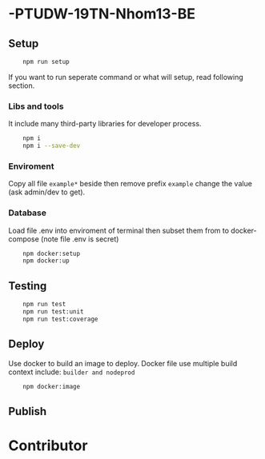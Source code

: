 # -PTUDW-19TN-Nhom13-BE

## Setup 
```bash
    npm run setup
```
If you want to run seperate command or what will setup, read following section.
### Libs and tools
It include many third-party libraries for developer process.

```bash
    npm i
    npm i --save-dev
```
### Enviroment
  Copy all file ```example*``` beside then remove prefix ```example``` change the value (ask admin/dev to get).

### Database
Load file .env into enviroment of terminal then subset them from  to docker-compose (note file .env is secret)
```bash
    npm docker:setup
    npm docker:up
```


## Testing
```bash
    npm run test
    npm run test:unit
    npm run test:coverage
```

## Deploy
Use docker to build an image to deploy. Docker file use multiple build context include: ```builder and nodeprod```
```bash
    npm docker:image
```

## Publish

# Contributor


